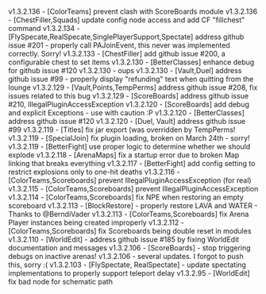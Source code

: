 v1.3.2.136 - [ColorTeams] prevent clash with ScoreBoards module
v1.3.2.136 - [ChestFiller,Squads] update config node access and add CF "fillchest" command
v1.3.2.134 - [FlySpecate,RealSpecate,SinglePlayerSupport,Spectate] address github issue #201 - properly call PAJoinEvent, this never was implemented correctly. Sorry!
v1.3.2.133 - [ChestFiller] add github issue #200, a configurable chest to set items
v1.3.2.130 - [BetterClasses] enhance debug for github issue #120
v1.3.2.130 - oups
v1.3.2.130 - [Vault,Duel] address github issue #99 - properly display "refunding" text when quitting from the lounge
v1.3.2.129 - [Vault,Points,TempPerms] address github issue #208, fix issues related to this bug
v1.3.2.129 - [ScoreBoards] address github issue #210, IllegalPluginAccessException
v1.3.2.120 - [ScoreBoards] add debug and explicit Exceptions - use with caution :P
v1.3.2.120 - [BetterClasses] address github issue #120
v1.3.2.120 - [Duel, Vault] address github issue #99
v1.3.2.119 - [Titles] fix jar export (was overridden by TempPerms!
v1.3.2.119 - [SpecialJoin] fix plugin loading, broken on March 24th - sorry!
v1.3.2.119 - [BetterFight] use proper logic to determine whether we should explode
v1.3.2.118 - [ArenaMaps] fix a startup error due to broken Map linking that breaks everything
v1.3.2.117 - [BetterFight] add config setting to restrict explosions only to one-hit deaths
v1.3.2.116 - [ColorTeams,Scoreboards] prevent IllegalPluginAccessException (for real)
v1.3.2.115 - [ColorTeams,Scoreboards] prevent IllegalPluginAccessException
v1.3.2.114 - [ColorTeams,Scoreboards] fix NPE when restoring an empty scoreboard
v1.3.2.113 - [BlockRestore] - properly restore LAVA and WATER - Thanks to @BerndiVader
v1.3.2.113 - [ColorTeams,Scoreboards] fix Arena Player instances being created improperly
v1.3.2.112 - [ColorTeams,Scoreboards] fix Scoreboards being double reset in modules
v1.3.2.110 - [WorldEdit] - address github issue #185 by fixing WorldEdit documentation and messages
v1.3.2.106 - [ScoreBoards] - stop triggering debugs on inactive arenas!
v1.3.2.106 - several updates. I forgot to push this, sorry :(
v1.3.2.103 - [FlySpectate, RealSpectate] - update spectating implementations to properly support teleport delay
v1.3.2.95 - [WorldEdit] fix bad node for schematic path